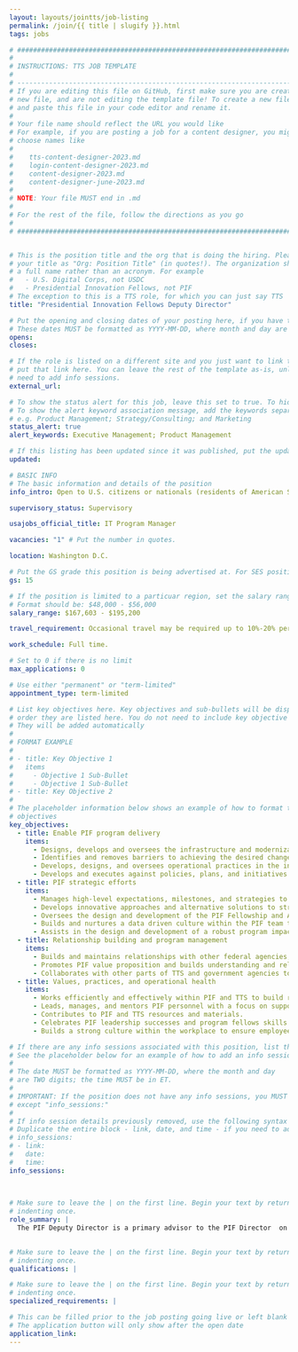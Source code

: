 ```yaml
---
layout: layouts/jointts/job-listing
permalink: /join/{{ title | slugify }}.html
tags: jobs

# ###############################################################################
#                                                                              #
# INSTRUCTIONS: TTS JOB TEMPLATE                                               #
#                                                                              #
# -----------------------------------------------------------------------------#
# If you are editing this file on GitHub, first make sure you are creating a   #
# new file, and are not editing the template file! To create a new file, copy  #
# and paste this file in your code editor and rename it.                       #
#                                                                              #
# Your file name should reflect the URL you would like                         #
# For example, if you are posting a job for a content designer, you might      #
# choose names like                                                            #
#                                                                              #
#    tts-content-designer-2023.md                                              #
#    login-content-designer-2023.md                                            #
#    content-designer-2023.md                                                  #
#    content-designer-june-2023.md                                             #
#                                                                              #
# NOTE: Your file MUST end in .md                                              #
#                                                                              #
# For the rest of the file, follow the directions as you go                    #
#                                                                              #
# ###############################################################################


# This is the position title and the org that is doing the hiring. Please format
# your title as "Org: Position Title" (in quotes!). The organization should be
# a full name rather than an acronym. For example
#   - U.S. Digital Corps, not USDC
#   - Presidential Innovation Fellows, not PIF
# The exception to this is a TTS role, for which you can just say TTS
title: "Presidential Innovation Fellows Deputy Director"

# Put the opening and closing dates of your posting here, if you have them
# These dates MUST be formatted as YYYY-MM-DD, where month and day are 2-digits
opens: 
closes: 

# If the role is listed on a different site and you just want to link to it,
# put that link here. You can leave the rest of the template as-is, unless you 
# need to add info sessions.
external_url:

# To show the status alert for this job, leave this set to true. To hide it, change to false
# To show the alert keyword association message, add the keywords separated by a semi-colon
# e.g. Product Management; Strategy/Consulting; and Marketing
status_alert: true
alert_keywords: Executive Management; Product Management

# If this listing has been updated since it was published, put the updated date below in YYYY-MM-DD format.
updated:

# BASIC INFO
# The basic information and details of the position
info_intro: Open to U.S. citizens or nationals (residents of American Samoa and Swains Island). Subject to background check.

supervisory_status: Supervisory

usajobs_official_title: IT Program Manager

vacancies: "1" # Put the number in quotes.

location: Washington D.C. 

# Put the GS grade this position is being advertised at. For SES positions, set the value of gs to SES.
gs: 15

# If the position is limited to a particuar region, set the salary range here to override the default salary range shown.
# Format should be: $48,000 - $56,000
salary_range: $167,603 - $195,200 

travel_requirement: Occasional travel may be required up to 10%-20% per year.

work_schedule: Full time.

# Set to 0 if there is no limit
max_applications: 0

# Use either "permanent" or "term-limited"
appointment_type: term-limited

# List key objectives here. Key objectives and sub-bullets will be displayed in the 
# order they are listed here. You do not need to include key objective numbers
# They will be added automatically
#
# FORMAT EXAMPLE
# 
# - title: Key Objective 1
#   items 
#     - Objective 1 Sub-Bullet
#     - Objective 1 Sub-Bullet
# - title: Key Objective 2
#
# The placeholder information below shows an example of how to format the key
# objectives
key_objectives:
  - title: Enable PIF program delivery
    items:
      - Designs, develops and oversees the infrastructure and modernization of the PIF operation to promote a data driven approach to decision making and define continuous improvement practices on the program business model.
      - Identifies and removes barriers to achieving the desired change, developing an operational roadmap, and maintaining high-quality, strong program delivery. 
      - Develops, designs, and oversees operational practices in the interest of supporting consistent quality and ensuring successful fellow and agency experiences.
      - Develops and executes against policies, plans, and initiatives to ensure effective impact and the continual development of the PIF program.
  - title: PIF strategic efforts 
    items:
      - Manages high-level expectations, milestones, and strategies to ensure the success and excellence of the PIF program and operations. 
      - Develops innovative approaches and alternative solutions to strategic problems involving policy, process, and technology within the federal government.
      - Oversees the design and development of the PIF Fellowship and Agency experience.
      - Builds and nurtures a data driven culture within the PIF team to effectively deliver against program needs.
      - Assists in the design and development of a robust program impact assessment roadmap.
  - title: Relationship building and program management 
    items:
      - Builds and maintains relationships with other federal agencies, top agency leadership, and subject matter experts spanning public and private sectors to ensure successful delivery of the PIF program.
      - Promotes PIF value proposition and builds understanding and relationships with federal agencies for external partnerships within civic tech and beyond.
      - Collaborates with other parts of TTS and government agencies to expand the impact, potential, and strategic leverage of the PIF program.
  - title: Values, practices, and operational health
    items:
      - Works efficiently and effectively within PIF and TTS to build relationships and uphold the PIF values of Servant Leadership, User-Centered Innovation, and Collaborative Community.
      - Leads, manages, and mentors PIF personnel with a focus on supporting their ability to be successful within the PIF program.
      - Contributes to PIF and TTS resources and materials.
      - Celebrates PIF leadership successes and program fellows skills and successes.
      - Builds a strong culture within the workplace to ensure employees of all backgrounds are valued and supported.

# If there are any info sessions associated with this position, list them here
# See the placeholder below for an example of how to add an info session
# 
# The date MUST be formatted as YYYY-MM-DD, where the month and day
# are TWO digits; the time MUST be in ET.
#
# IMPORTANT: If the position does not have any info sessions, you MUST delete everything
# except "info_sessions:"
# 
# If info session details previously removed, use the following syntax to add one.  
# Duplicate the entire block - link, date, and time - if you need to add more than one session
# info_sessions:
# - link: 
#   date: 
#   time: 
info_sessions:
 
 

# Make sure to leave the | on the first line. Begin your text by returning to the next line and
# indenting once.
role_summary: |
  The PIF Deputy Director is a primary advisor to the PIF Director  on all matters pertaining to the PIF program. Advises and assists the Director in program planning, impact assessment, management, and policy development for the PIFs, agency engagement, interagency collaboration, human resources, budget, and other program areas. The Deputy also advises and supports the execution of the PIF program strategy including program development and implementation of operating procedures, practices, and management controls. The Deputy represents and speaks on behalf of the PIF Director on program initiatives. The PIF Deputy Director is a second line supervisor.

  
# Make sure to leave the | on the first line. Begin your text by returning to the next line and
# indenting once.
qualifications: |

# Make sure to leave the | on the first line. Begin your text by returning to the next line and
# indenting once.
specialized_requirements: |

# This can be filled prior to the job posting going live or left blank #
# The application button will only show after the open date            #
application_link:
---
```

